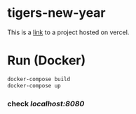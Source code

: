 # tigers-new-year

This is a [link](https://tigers-new-year.vercel.app/) to a project hosted on vercel.

# Run (Docker)
```bash
docker-compose build
docker-compose up
```

### check <i>localhost:8080</i>
